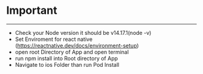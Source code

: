 # Important
***
* Check your Node version it should be v14.17.1(node -v)
* Set Enviroment for react native (https://reactnative.dev/docs/environment-setup)
* open root Directory of App and open terminal
* run npm install into Root directory of App
* Navigate to ios Folder than run Pod Install

